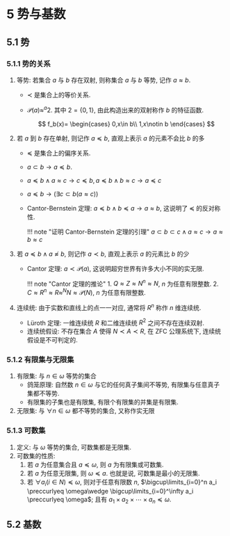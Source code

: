 # 5 势与基数

## 5.1 势
### 5.1.1 势的关系
1. 等势: 若集合 $a$ 与 $b$ 存在双射, 则称集合 $a$ 与 $b$ 等势, 记作 $a\approx b$.
    - $\prec$ 是集合上的等价关系.
    - $\mathcal{P}(a) \approx ^a2$. 其中 $2=\{0,1\}$, 由此构造出来的双射称作 $b$ 的特征函数.

        $$
        f_b(x)=
        \begin{cases}
        0,x\in b\\
        1,x\notin b
        \end{cases}
        $$

2. 若 $a$ 到 $b$ 存在单射, 则记作 $a\preccurlyeq b$, 直观上表示 $a$ 的元素不会比 $b$ 的多
    - $\preccurlyeq$ 是集合上的偏序关系.
    - $a\subset b\to a\preccurlyeq b$.
    - $a\preccurlyeq b \wedge a\approx c\to c\preccurlyeq b,a\preccurlyeq b \wedge b\approx c\to a\preccurlyeq c$
    - $a\preccurlyeq b\to (\exists c\subset b(a\approx c))$
    - Cantor-Bernstein 定理: $a\preccurlyeq b\wedge b\preccurlyeq a\to a\approx b$, 这说明了 $\preccurlyeq$ 的反对称性.

        !!! note "证明 Cantor-Bernstein 定理的引理"
            $a\subset b\subset c\wedge a\approx c\to a\approx b\approx c$

3. 若 $a\preccurlyeq b \wedge a\not\approx b$, 则记作 $a\prec b$, 直观上表示 $a$ 的元素比 $b$ 的少
    - Cantor 定理: $a\prec \mathcal{P}(a)$, 这说明超穷世界有许多大小不同的实无限.

        !!! note "Cantor 定理的推论"
            1. $Q\approx Z\approx N^{n}\approx N$, $n$ 为任意有限整数.
            2. $C\approx R^{n}\approx R\approx ^NN\approx \mathcal{P}(N)$, $n$ 为任意有限整数.
    
4. 连续统: 由于实数和直线上的点一一对应, 通常将 $R^n$ 称作 $n$ 维连续统. 
    - Lüroth 定理: 一维连续统 $R$ 和二维连续统 $R^2$ 之间不存在连续双射.
    - 连续统假设: 不存在集合 $A$ 使得 $N\prec A\prec R$, 在 ZFC 公理系统下, 连续统假设是不可判定的.

### 5.1.2 有限集与无限集
1. 有限集: 与 $n\in \omega$ 等势的集合
    - 鸽笼原理: 自然数 $n\in \omega$ 与它的任何真子集间不等势, 有限集与任意真子集都不等势.
    - 有限集的子集也是有限集, 有限个有限集的并集是有限集.
2. 无限集: 与 $\forall n\in \omega$ 都不等势的集合, 又称作实无限

### 5.1.3 可数集
1. 定义: 与 $\omega$ 等势的集合, 可数集都是无限集.
2. 可数集的性质:
    1. 若 $a$ 为任意集合且 $a\preccurlyeq \omega$, 则 $a$ 为有限集或可数集.
    2. 若 $a$ 为任意无限集, 则 $\omega \preccurlyeq a$. 也就是说, 可数集是最小的无限集.
    3. 若 $\forall a_i(i\in N)\preccurlyeq \omega$, 则对于任意有限数 $n$, $\bigcup\limits_{i=0}^n a_i \preccurlyeq \omega\wedge \bigcup\limits_{i=0}^\infty a_i \preccurlyeq \omega$; 且有 $a_1\times a_2\times \cdots \times a_n\preccurlyeq \omega$.

## 5.2 基数
